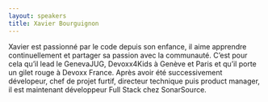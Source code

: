 ```yaml
---
layout: speakers
title: Xavier Bourguignon
---
```


Xavier est passionné par le code depuis son enfance, il aime apprendre continuellement et partager sa passion avec la communauté. C’est pour cela qu’il lead le GenevaJUG, Devoxx4Kids à Genève et Paris et qu’il porte un gilet rouge à Devoxx France. Après avoir été successivement dévelopeur, chef de projet furtif, directeur technique puis product manager, il est maintenant développeur Full Stack chez SonarSource.